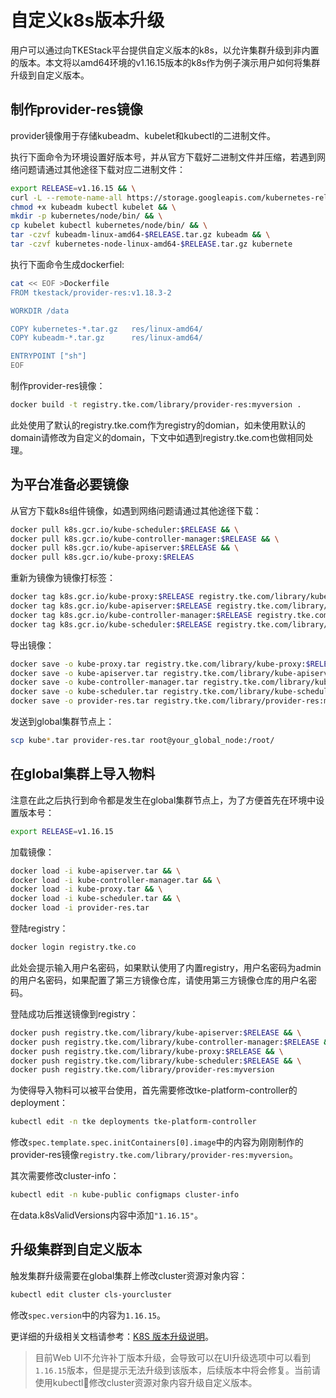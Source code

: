 # 自定义k8s版本升级

用户可以通过向TKEStack平台提供自定义版本的k8s，以允许集群升级到非内置的版本。本文将以amd64环境的v1.16.15版本的k8s作为例子演示用户如何将集群升级到自定义版本。

## 制作provider-res镜像

provider镜像用于存储kubeadm、kubelet和kubectl的二进制文件。

执行下面命令为环境设置好版本号，并从官方下载好二进制文件并压缩，若遇到网络问题请通过其他途径下载对应二进制文件：

```sh
export RELEASE=v1.16.15 && \
curl -L --remote-name-all https://storage.googleapis.com/kubernetes-release/release/$RELEASE/bin/linux/amd64/{kubeadm,kubelet,kubectl} && \
chmod +x kubeadm kubectl kubelet && \
mkdir -p kubernetes/node/bin/ && \
cp kubelet kubectl kubernetes/node/bin/ && \
tar -czvf kubeadm-linux-amd64-$RELEASE.tar.gz kubeadm && \
tar -czvf kubernetes-node-linux-amd64-$RELEASE.tar.gz kubernete
```

执行下面命令生成dockerfiel:

```sh
cat << EOF >Dockerfile
FROM tkestack/provider-res:v1.18.3-2

WORKDIR /data

COPY kubernetes-*.tar.gz   res/linux-amd64/
COPY kubeadm-*.tar.gz      res/linux-amd64/

ENTRYPOINT ["sh"]
EOF
```

制作provider-res镜像：

```sh
docker build -t registry.tke.com/library/provider-res:myversion .
```

此处使用了默认的registry.tke.com作为registry的domian，如未使用默认的domain请修改为自定义的domain，下文中如遇到registry.tke.com也做相同处理。

## 为平台准备必要镜像

从官方下载k8s组件镜像，如遇到网络问题请通过其他途径下载：

```sh
docker pull k8s.gcr.io/kube-scheduler:$RELEASE && \
docker pull k8s.gcr.io/kube-controller-manager:$RELEASE && \
docker pull k8s.gcr.io/kube-apiserver:$RELEASE && \
docker pull k8s.gcr.io/kube-proxy:$RELEAS
```

重新为镜像为镜像打标签：

```sh
docker tag k8s.gcr.io/kube-proxy:$RELEASE registry.tke.com/library/kube-proxy:$RELEASE && \
docker tag k8s.gcr.io/kube-apiserver:$RELEASE registry.tke.com/library/kube-apiserver:$RELEASE && \
docker tag k8s.gcr.io/kube-controller-manager:$RELEASE registry.tke.com/library/kube-controller-manager:$RELEASE && \
docker tag k8s.gcr.io/kube-scheduler:$RELEASE registry.tke.com/library/kube-scheduler:$RELEASE
```

导出镜像：

```sh
docker save -o kube-proxy.tar registry.tke.com/library/kube-proxy:$RELEASE && \
docker save -o kube-apiserver.tar registry.tke.com/library/kube-apiserver:$RELEASE && \
docker save -o kube-controller-manager.tar registry.tke.com/library/kube-controller-manager:$RELEASE && \
docker save -o kube-scheduler.tar registry.tke.com/library/kube-scheduler:$RELEASE && \
docker save -o provider-res.tar registry.tke.com/library/provider-res:myversion
```

发送到global集群节点上：

```sh
scp kube*.tar provider-res.tar root@your_global_node:/root/
```

## 在global集群上导入物料

注意在此之后执行到命令都是发生在global集群节点上，为了方便首先在环境中设置版本号：

```sh
export RELEASE=v1.16.15
```

加载镜像：

```sh
docker load -i kube-apiserver.tar && \
docker load -i kube-controller-manager.tar && \
docker load -i kube-proxy.tar && \
docker load -i kube-scheduler.tar && \
docker load -i provider-res.tar
```

登陆registry：

```sh
docker login registry.tke.co
```

此处会提示输入用户名密码，如果默认使用了内置registry，用户名密码为admin的用户名密码，如果配置了第三方镜像仓库，请使用第三方镜像仓库的用户名密码。

登陆成功后推送镜像到registry：

```sh
docker push registry.tke.com/library/kube-apiserver:$RELEASE && \
docker push registry.tke.com/library/kube-controller-manager:$RELEASE && \
docker push registry.tke.com/library/kube-proxy:$RELEASE && \
docker push registry.tke.com/library/kube-scheduler:$RELEASE && \
docker push registry.tke.com/library/provider-res:myversion
```

为使得导入物料可以被平台使用，首先需要修改tke-platform-controller的deployment：

```sh
kubectl edit -n tke deployments tke-platform-controller
```

修改`spec.template.spec.initContainers[0].image`中的内容为刚刚制作的provider-res镜像`registry.tke.com/library/provider-res:myversion`。

其次需要修改cluster-info：

```sh
kubectl edit -n kube-public configmaps cluster-info
```

在data.k8sValidVersions内容中添加`"1.16.15"`。

## 升级集群到自定义版本

触发集群升级需要在global集群上修改cluster资源对象内容：

```sh
kubectl edit cluster cls-yourcluster
```

修改`spec.version`中的内容为`1.16.15`。

更详细的升级相关文档请参考：[K8S 版本升级说明](https://github.com/tkestack/tke/blob/master/docs/guide/zh-CN/best-practices/cluster-upgrade-guide.md)。

> 目前Web UI不允许补丁版本升级，会导致可以在UI升级选项中可以看到`1.16.15`版本，但是提示无法升级到该版本，后续版本中将会修复。当前请使用kubectl修改cluster资源对象内容升级自定义版本。
